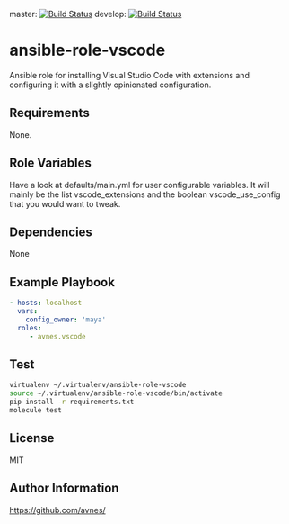 master: [![Build Status](https://travis-ci.org/avnes/ansible-role-vscode.png?branch=master)](https://travis-ci.org/avnes/ansible-role-vscode) develop: [![Build Status](https://travis-ci.org/avnes/ansible-role-vscode.png?branch=develop)](https://travis-ci.org/avnes/ansible-role-vscode)

# ansible-role-vscode

Ansible role for installing Visual Studio Code with extensions and configuring it with a slightly opinionated configuration.

## Requirements

None.

## Role Variables

Have a look at defaults/main.yml for user configurable variables. It will mainly be the list vscode_extensions and the boolean vscode_use_config that you would want to tweak.

## Dependencies

None

## Example Playbook

```yaml
- hosts: localhost
  vars:
    config_owner: 'maya'
  roles:
     - avnes.vscode
```

## Test

```bash
virtualenv ~/.virtualenv/ansible-role-vscode
source ~/.virtualenv/ansible-role-vscode/bin/activate
pip install -r requirements.txt
molecule test
```

## License

MIT

## Author Information

<https://github.com/avnes/>
